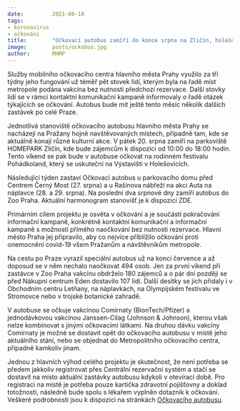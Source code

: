 ```yaml
---
date:         2021-08-18
tags:         
- koronavirus
- očkování
title:        "Očkovací autobus zamíří do konce srpna na Zličín, holešovické Výstaviště nebo na náplavky"
image: 	      posts/ockobus.jpg
author:       MHMP
---
```


Služby mobilního očkovacího centra hlavního města Prahy využilo za tři týdny jeho fungování už téměř pět stovek lidí, kterým byla na řadě míst metropole podána vakcína bez nutnosti předchozí rezervace. Další stovky lidí se v rámci kontaktní komunikační kampaně informovaly o řadě otázek týkajících se očkování. Autobus bude mít ještě tento měsíc několik dalších zastávek po celé Praze.

Jednotlivá stanoviště očkovacího autobusu hlavního města Prahy se nacházejí na Pražany hojně navštěvovaných místech, případně tam, kde se aktuálně konají různé kulturní akce. V pátek 20. srpna zamíří na parkoviště HOMEPARK Zličín, kde bude zájemcům k dispozici od 10:00 do 18:00 hodin. Tento víkend se pak bude v autobuse očkovat na rodinném festivalu Pohádkoland, který se uskuteční na Výstavišti v Holešovicích.

Následující týden zastaví Očkovací autobus u parkovacího domu před Centrem Černý Most (27. srpna) a u Rašínova nábřeží na akci Auta na náplavce (28. a 29. srpna). Na poslední dva srpnové dny zamíří autobus do Zoo Praha. Aktuální harmonogram stanovišť je k dispozici ZDE.

Primárním cílem projektu je osvěta v očkování a je součástí pokračování informační kampaně, konkrétně kontaktní komunikační a informační kampaně s možností přímého naočkování bez nutnosti rezervace. Hlavní město Praha jej připravilo, aby co nejvíce přiblížilo očkování proti onemocnění covid-19 všem Pražanům a návštěvníkům metropole.

Na cestu po Praze vyrazil speciální autobus už na konci července a až doposud se v něm nechalo naočkovat 494 osob. Jen za první víkend při zastávce v Zoo Praha vakcínu obdrželo 180 zájemců a o pár dní později se před Nákupní centrum Eden dostavilo 107 lidí. Další desítky se jich přidaly i v Obchodním centru Letňany, na náplavkách, na Olympijském festivalu ve Stromovce nebo v trojské botanické zahradě.

V autobuse se očkuje vakcínou Comirnaty (BionTech/Pfizer) a jednodávkovou vakcínou Janssen-Cilag (Johnson & Johnson), kterou však nelze kombinovat s jinými očkovacími látkami. Na druhou dávku vakcíny Comirnaty je možné se dostavit opět do očkovacího autobusu v místě jeho aktuálního stání, nebo se objednat do Metropolitního očkovacího centra, případně kamkoliv jinam.

Jednou z hlavních výhod celého projektu je skutečnost, že není potřeba se předem jakkoliv registrovat přes Centrální rezervační systém a stačí se dostavit na místo aktuální zastávky autobusu kdykoli v otevírací době. Pro registraci na místě je potřeba pouze kartička zdravotní pojišťovny a doklad totožnosti, následně bude spolu s lékařem vyplněn dotazník k očkování. Veškeré podrobnosti jsou k dispozici na stránkách [Očkovacího autobusu](https://ockovani.praha.eu/bez-registrace/). 

 
